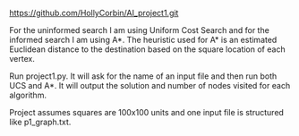 https://github.com/HollyCorbin/AI_project1.git

For the uninformed search I am using Uniform Cost Search and for the informed search I am using A*. 
The heuristic used for A* is an estimated Euclidean distance to the destination based on the square location of each vertex. 

Run project1.py. It will ask for the name of an input file and then run both UCS and A*. 
It will output the solution and number of nodes visited for each algorithm.

Project assumes squares are 100x100 units and one input file is structured like p1_graph.txt.
